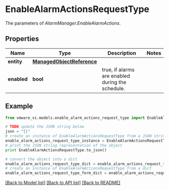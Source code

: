 # EnableAlarmActionsRequestType

The parameters of *AlarmManager.EnableAlarmActions*. 

## Properties
Name | Type | Description | Notes
------------ | ------------- | ------------- | -------------
**entity** | [**ManagedObjectReference**](ManagedObjectReference.md) |  | 
**enabled** | **bool** | true, if alarms are enabled during the schedule.  | 

## Example

```python
from vmware_vi.models.enable_alarm_actions_request_type import EnableAlarmActionsRequestType

# TODO update the JSON string below
json = "{}"
# create an instance of EnableAlarmActionsRequestType from a JSON string
enable_alarm_actions_request_type_instance = EnableAlarmActionsRequestType.from_json(json)
# print the JSON string representation of the object
print EnableAlarmActionsRequestType.to_json()

# convert the object into a dict
enable_alarm_actions_request_type_dict = enable_alarm_actions_request_type_instance.to_dict()
# create an instance of EnableAlarmActionsRequestType from a dict
enable_alarm_actions_request_type_form_dict = enable_alarm_actions_request_type.from_dict(enable_alarm_actions_request_type_dict)
```
[[Back to Model list]](../README.md#documentation-for-models) [[Back to API list]](../README.md#documentation-for-api-endpoints) [[Back to README]](../README.md)


